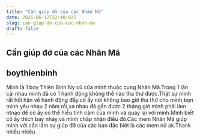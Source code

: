 ```yaml
---
title: "Cần giúp đỡ của các Nhân Mã"
date: 2025-06-12T22:40:02Z
slug: can-giup-do-cua-cac-nhan-ma
draft: false
---
```


## Cần giúp đỡ của các Nhân Mã

## boythienbinh

Mình là 1 boy Thiên Bình.Ny cũ của mình thuộc cung Nhân Mã.Trong 1 lần cãi nhau mình đã có 1 hạnh động không thể nào tha thứ được.Thật sự mình rất hối hận về hành động đấy.cô ấy nói không bao giờ tha thứ cho mình,bọn mình yêu nhau 2 năm rồi,xa nhau đã gần được 2 tháng.giờ mình phải làm ntnao để cô ấy có thể hiểu tình cảm của mình và quay lại với mình.Mình biết cô ấy thích bay nhảy,và mình chấp nhận điều đó.Các mem Nhân Mã giúp mình với.cần lắm sự giúp đỡ của các bạn đặc biệt là các mem nữ ak.Thank nhiều nhiều